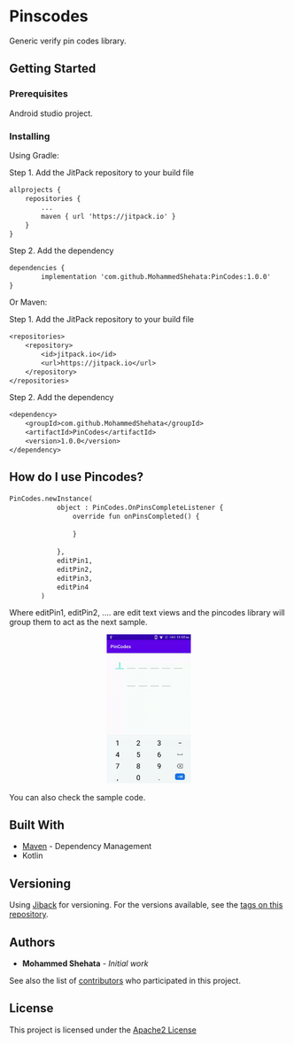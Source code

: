 # Pinscodes

Generic verify pin codes library.

## Getting Started


### Prerequisites

Android studio project.

### Installing

Using Gradle:

Step 1. Add the JitPack repository to your build file

	allprojects {
		repositories {
			...
			maven { url 'https://jitpack.io' }
		}
	}

Step 2. Add the dependency

	dependencies {
	        implementation 'com.github.MohammedShehata:PinCodes:1.0.0'
	}


Or Maven:

Step 1. Add the JitPack repository to your build file

	<repositories>
		<repository>
		    <id>jitpack.io</id>
		    <url>https://jitpack.io</url>
		</repository>
	</repositories>

Step 2. Add the dependency

	<dependency>
	    <groupId>com.github.MohammedShehata</groupId>
	    <artifactId>PinCodes</artifactId>
	    <version>1.0.0</version>
	</dependency>

## How do I use Pincodes?


```
PinCodes.newInstance(
            object : PinCodes.OnPinsCompleteListener {
                override fun onPinsCompleted() {
                    
                }

            },
            editPin1,
            editPin2,
            editPin3,
            editPin4
        )
```
Where editPin1, editPin2, .... are edit text views and the pincodes library will group them to act as the next sample.

<p align="center">
  <img src="static/pinscode_sample.gif" width="30%"/>
</p>

You can also check the sample code.
## Built With

* [Maven](https://maven.apache.org/) - Dependency Management
* Kotlin

## Versioning

Using [Jiback](https://jitpack.io/) for versioning. For the versions available, see the [tags on this repository](https://github.com/MohammedShehata/PinCodes/tags). 

## Authors

* **Mohammed Shehata** - *Initial work*

See also the list of [contributors](https://github.com/MohammedShehata/Speedometer/contributors) who participated in this project.

## License

This project is licensed under the [Apache2 License](https://www.apache.org/licenses/LICENSE-2.0)

